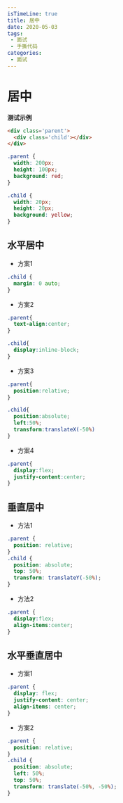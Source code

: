 ```yaml
---
isTimeLine: true
title: 居中
date: 2020-05-03
tags:
 - 面试
 - 手撕代码
categories:
 - 面试
---
```

# 居中

**测试示例**
```html
<div class='parent'>
  <div class='child'></div>
</div>
```
```css
.parent {
  width: 200px;
  height: 100px;
  background: red;
}

.child {
  width: 20px;
  height: 20px;
  background: yellow;
}
```

## 水平居中
* 方案1
```css
.child {
  margin: 0 auto;
}
```
* 方案2
```css
.parent{
  text-align:center;
}

.child{
  display:inline-block;
}
```
* 方案3
```css
.parent{
  position:relative;
}

.child{
  position:absolute;
  left:50%;
  transform:translateX(-50%)
}
```
* 方案4
```css
.parent{
  display:flex;
  justify-content:center;
}
```
## 垂直居中
* 方法1
```css
.parent {
  position: relative;
}
.child {
  position: absolute;
  top: 50%;
  transform: translateY(-50%);
}
```
* 方法2
```css
.parent {
  display:flex;
  align-items:center;
}
```
## 水平垂直居中
* 方案1
```css
.parent {
  display: flex;
  justify-content: center;
  align-items: center;
}
```
* 方案2
```css
.parent {
  position: relative;
}
.child {
  position: absolute;
  left: 50%;
  top: 50%;
  transform: translate(-50%, -50%);
}
```

